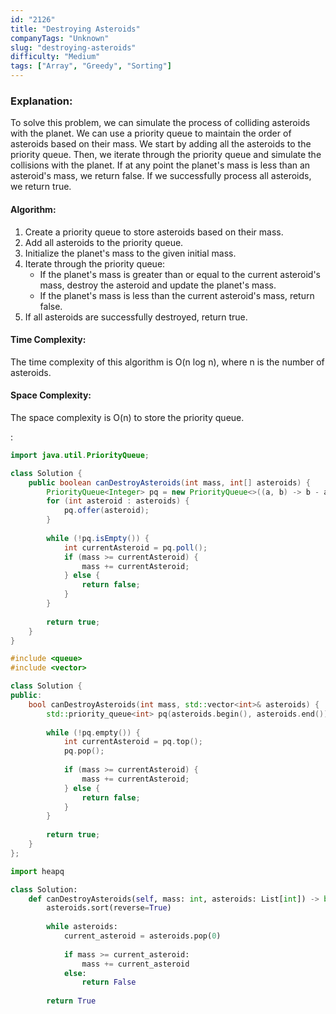 ```yaml
---
id: "2126"
title: "Destroying Asteroids"
companyTags: "Unknown"
slug: "destroying-asteroids"
difficulty: "Medium"
tags: ["Array", "Greedy", "Sorting"]
---
```


### Explanation:
To solve this problem, we can simulate the process of colliding asteroids with the planet. We can use a priority queue to maintain the order of asteroids based on their mass. We start by adding all the asteroids to the priority queue. Then, we iterate through the priority queue and simulate the collisions with the planet. If at any point the planet's mass is less than an asteroid's mass, we return false. If we successfully process all asteroids, we return true.

#### Algorithm:
1. Create a priority queue to store asteroids based on their mass.
2. Add all asteroids to the priority queue.
3. Initialize the planet's mass to the given initial mass.
4. Iterate through the priority queue:
   - If the planet's mass is greater than or equal to the current asteroid's mass, destroy the asteroid and update the planet's mass.
   - If the planet's mass is less than the current asteroid's mass, return false.
5. If all asteroids are successfully destroyed, return true.

#### Time Complexity:
The time complexity of this algorithm is O(n log n), where n is the number of asteroids.

#### Space Complexity:
The space complexity is O(n) to store the priority queue.

:

```java
import java.util.PriorityQueue;

class Solution {
    public boolean canDestroyAsteroids(int mass, int[] asteroids) {
        PriorityQueue<Integer> pq = new PriorityQueue<>((a, b) -> b - a);
        for (int asteroid : asteroids) {
            pq.offer(asteroid);
        }
        
        while (!pq.isEmpty()) {
            int currentAsteroid = pq.poll();
            if (mass >= currentAsteroid) {
                mass += currentAsteroid;
            } else {
                return false;
            }
        }
        
        return true;
    }
}
```

```cpp
#include <queue>
#include <vector>

class Solution {
public:
    bool canDestroyAsteroids(int mass, std::vector<int>& asteroids) {
        std::priority_queue<int> pq(asteroids.begin(), asteroids.end());
        
        while (!pq.empty()) {
            int currentAsteroid = pq.top();
            pq.pop();
            
            if (mass >= currentAsteroid) {
                mass += currentAsteroid;
            } else {
                return false;
            }
        }
        
        return true;
    }
};
```

```python
import heapq

class Solution:
    def canDestroyAsteroids(self, mass: int, asteroids: List[int]) -> bool:
        asteroids.sort(reverse=True)
        
        while asteroids:
            current_asteroid = asteroids.pop(0)
            
            if mass >= current_asteroid:
                mass += current_asteroid
            else:
                return False
        
        return True
```